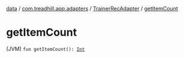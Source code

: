 [data](../../index.md) / [com.treadhill.app.adapters](../index.md) / [TrainerRecAdapter](index.md) / [getItemCount](./get-item-count.md)

# getItemCount

(JVM) `fun getItemCount(): `[`Int`](https://kotlinlang.org/api/latest/jvm/stdlib/kotlin/-int/index.html)